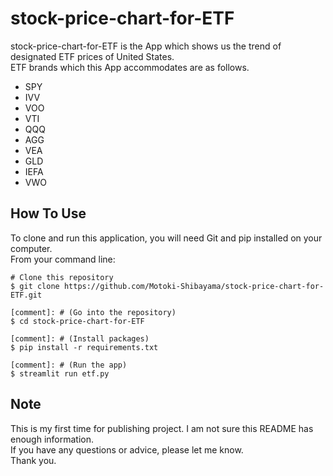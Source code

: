 # stock-price-chart-for-ETF
stock-price-chart-for-ETF is the App which shows us the trend of designated ETF prices of United States.  
ETF brands which this App accommodates are as follows.  

- SPY
- IVV
- VOO
- VTI
- QQQ
- AGG
- VEA
- GLD
- IEFA
- VWO

## How To Use
To clone and run this application, you will need Git and pip installed on your computer.  
From your command line:
```
# Clone this repository
$ git clone https://github.com/Motoki-Shibayama/stock-price-chart-for-ETF.git

[comment]: # (Go into the repository)
$ cd stock-price-chart-for-ETF

[comment]: # (Install packages)
$ pip install -r requirements.txt

[comment]: # (Run the app)
$ streamlit run etf.py

```
## Note
This is my first time for publishing project. I am not sure this README has enough information.  
If you have any questions or advice, please let me know.  
Thank you.
